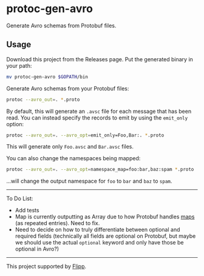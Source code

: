 # protoc-gen-avro
Generate Avro schemas from Protobuf files.

## Usage

Download this project from the Releases page. Put the generated binary in your path:

```bash
mv protoc-gen-avro $GOPATH/bin
```

Generate Avro schemas from your Protobuf files:

```bash
protoc --avro_out=. *.proto
```

By default, this will generate an `.avsc` file for each message that has been read. You can instead specify the records to emit by using the `emit_only` option:

```bash
protoc --avro_out=. --avro_opt=emit_only=Foo,Bar:. *.proto
```

This will generate only `Foo.avsc` and `Bar.avsc` files.

You can also change the namespaces being mapped:

```bash
protoc --avro_out=. --avro_opt=namespace_map=foo:bar,baz:spam *.proto
```

...will change the output namespace for `foo` to `bar` and `baz` to `spam`.

---

To Do List:

* Add tests
* Map is currently outputting as Array<Map> due to how Protobuf handles [maps](https://protobuf.com/docs/descriptors#map-fields) (as repeated entries). Need to fix.
* Need to decide on how to truly differentiate between optional and required fields (technically all fields are optional on Protobuf, but maybe we should use the actual `optional` keyword and only have those be optional in Avro?)

---

This project supported by [Flipp](https://corp.flipp.com/).
